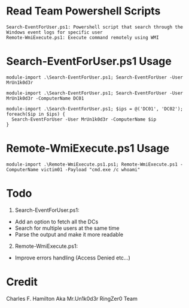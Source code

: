 # Read Team Powershell Scripts

```
Search-EventForUser.ps1: Powershell script that search through the Windows event logs for specific user
Remote-WmiExecute.ps1: Execute command remotely using WMI
```

# Search-EventForUser.ps1 Usage
```
module-import .\Search-EventForUser.ps1; Search-EventForUser -User MrUn1k0d3r

module-import .\Search-EventForUser.ps1; Search-EventForUser -User MrUn1k0d3r -ComputerName DC01

module-import .\Search-EventForUser.ps1; $ips = @('DC01', 'DC02'); foreach($ip in $ips) {
  Search-EventForUser -User MrUn1k0d3r -ComputerName $ip 
}
```

# Remote-WmiExecute.ps1 Usage
```
module-import .\Remote-WmiExecute.ps1.ps1; Remote-WmiExecute.ps1 -ComputerName victim01 -Payload "cmd.exe /c whoami"
```

# Todo

1. Search-EventForUser.ps1:
  * Add an option to fetch all the DCs
  * Search for multiple users at the same time
  * Parse the output and make it more readable
2. Remote-WmiExecute.ps1:
  * Improve errors handling (Access Denied etc...)

# Credit
Charles F. Hamilton Aka Mr.Un1k0d3r RingZer0 Team
